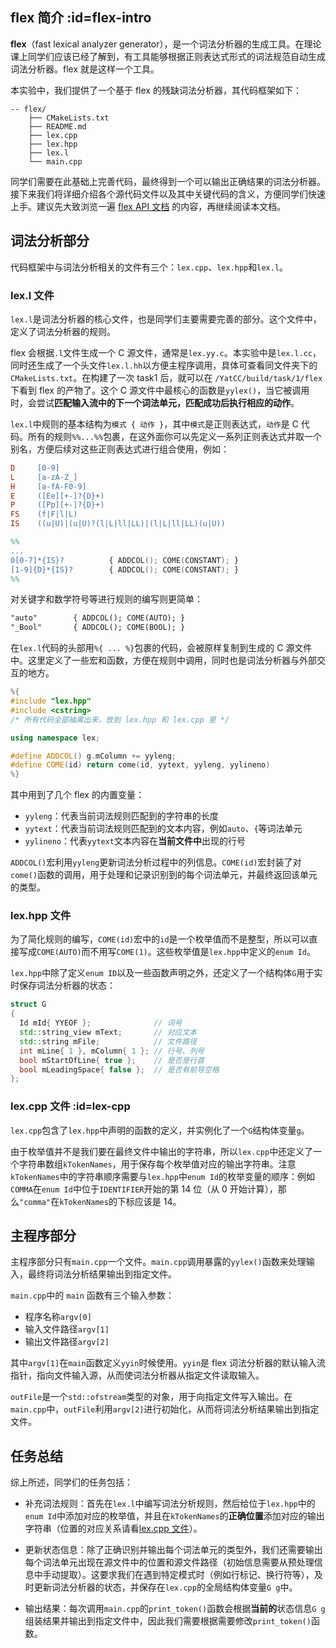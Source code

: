 ## flex 简介 :id=flex-intro

**flex**（fast lexical analyzer generator），是一个词法分析器的生成工具。在理论课上同学们应该已经了解到，有工具能够根据正则表达式形式的词法规范自动生成词法分析器。flex 就是这样一个工具。

本实验中，我们提供了一个基于 flex 的残缺词法分析器，其代码框架如下：

```text
-- flex/
    ├── CMakeLists.txt
    ├── README.md
    ├── lex.cpp
    ├── lex.hpp
    ├── lex.l
    └── main.cpp
```

同学们需要在此基础上完善代码，最终得到一个可以输出正确结果的词法分析器。接下来我们将详细介绍各个源代码文件以及其中关键代码的含义，方便同学们快速上手。建议先大致浏览一遍 [flex API 文档](task1_doc/apidoc.md?id=flex-api-文档) 的内容，再继续阅读本文档。

## 词法分析部分

代码框架中与词法分析相关的文件有三个：`lex.cpp`、`lex.hpp`和`lex.l`。

### lex.l 文件

`lex.l`是词法分析器的核心文件，也是同学们主要需要完善的部分。这个文件中，定义了词法分析器的规则。

flex 会根据`.l`文件生成一个 C 源文件，通常是`lex.yy.c`。本实验中是`lex.l.cc`，同时还生成了一个头文件`lex.l.hh`以方便主程序调用，具体可查看同文件夹下的`CMakeLists.txt`。在构建了一次 task1 后，就可以在 `/YatCC/build/task/1/flex`下看到 flex 的产物了。这个 C 源文件中最核心的函数是`yylex()`，当它被调用时，会尝试**匹配输入流中的下一个词法单元，匹配成功后执行相应的动作**。

`lex.l`中规则的基本结构为`模式 { 动作 }`，其中`模式`是正则表达式，`动作`是 C 代码。所有的规则`%%...%%`包裹，在这外面你可以先定义一系列正则表达式并取一个别名，方便后续对这些正则表达式进行组合使用，例如：

```flex
D     [0-9]
L     [a-zA-Z_]
H     [a-fA-F0-9]
E     ([Ee][+-]?{D}+)
P     ([Pp][+-]?{D}+)
FS    (f|F|l|L)
IS    ((u|U)|(u|U)?(l|L|ll|LL)|(l|L|ll|LL)(u|U))

%%
...
0[0-7]*{IS}?          { ADDCOL(); COME(CONSTANT); }
[1-9]{D}*{IS}?        { ADDCOL(); COME(CONSTANT); }
%%
```

对关键字和数学符号等进行规则的编写则更简单：

```flex
"auto"        { ADDCOL(); COME(AUTO); }
"_Bool"       { ADDCOL(); COME(BOOL); }
```

在`lex.l`代码的头部用`%{ ... %}`包裹的代码，会被原样复制到生成的 C 源文件中。这里定义了一些宏和函数，方便在规则中调用，同时也是词法分析器与外部交互的地方。

```cpp
%{
#include "lex.hpp"
#include <cstring>
/* 所有代码全部抽离出来，放到 lex.hpp 和 lex.cpp 里 */

using namespace lex;

#define ADDCOL() g.mColumn += yyleng;
#define COME(id) return come(id, yytext, yyleng, yylineno)
%}
```

其中用到了几个 flex 的内置变量：

- `yyleng`：代表当前词法规则匹配到的字符串的长度
- `yytext`：代表当前词法规则匹配到的文本内容，例如`auto`、`{`等词法单元
- `yylineno`：代表`yytext`文本内容在**当前文件中**出现的行号

`ADDCOL()`宏利用`yyleng`更新词法分析过程中的列信息。`COME(id)`宏封装了对`come()`函数的调用，用于处理和记录识别到的每个词法单元，并最终返回该单元的类型。

### lex.hpp 文件

为了简化规则的编写，`COME(id)`宏中的`id`是一个枚举值而不是整型，所以可以直接写成`COME(AUTO)`而不用写`COME(1)`。这些枚举值是`lex.hpp`中定义的`enum Id`。

`lex.hpp`中除了定义`enum ID`以及一些函数声明之外，还定义了一个结构体`G`用于实时保存词法分析器的状态：

```cpp
struct G
{
  Id mId{ YYEOF };              // 词号
  std::string_view mText;       // 对应文本
  std::string mFile;            // 文件路径
  int mLine{ 1 }, mColumn{ 1 }; // 行号、列号
  bool mStartOfLine{ true };    // 是否是行首
  bool mLeadingSpace{ false };  // 是否有前导空格
};
```

### lex.cpp 文件 :id=lex-cpp

`lex.cpp`包含了`lex.hpp`中声明的函数的定义，并实例化了一个`G`结构体变量`g`。

由于枚举值并不是我们要在最终文件中输出的字符串，所以`lex.cpp`中还定义了一个字符串数组`kTokenNames`，用于保存每个枚举值对应的输出字符串。注意`kTokenNames`中的字符串顺序需要与`lex.hpp`中`enum Id`的枚举变量的顺序：例如`COMMA`在`enum Id`中位于`IDENTIFIER`开始的第 14 位（从 0 开始计算），那么`"comma"`在`kTokenNames`的下标应该是 14。

## 主程序部分

主程序部分只有`main.cpp`一个文件。`main.cpp`调用暴露的`yylex()`函数来处理输入，最终将词法分析结果输出到指定文件。

`main.cpp`中的 `main` 函数有三个输入参数：

- 程序名称`argv[0]`
- 输入文件路径`argv[1]`
- 输出文件路径`argv[2]`

其中`argv[1]`在`main`函数定义`yyin`时候使用。`yyin`是 flex 词法分析器的默认输入流指针，指向文件输入源，从而使词法分析器从指定文件读取输入。

`outFile`是一个`std::ofstream`类型的对象，用于向指定文件写入输出。在`main.cpp`中，`outFile`利用`argv[2]`进行初始化，从而将词法分析结果输出到指定文件。

## 任务总结

综上所述，同学们的任务包括：

- 补充词法规则：首先在`lex.l`中编写词法分析规则，然后给位于`lex.hpp`中的`enum Id`中添加对应的枚举值，并且在`kTokenNames`的**正确位置**添加对应的输出字符串（位置的对应关系请看[lex.cpp 文件](#lex-cpp)）。

- 更新状态信息：除了正确识别并输出每个词法单元的类型外，我们还需要输出每个词法单元出现在源文件中的位置和源文件路径（初始信息需要从预处理信息中手动提取）。这要求我们在遇到特定模式时（例如行标记、换行符等），及时更新词法分析器的状态，并保存在`lex.cpp`的全局结构体变量`G g`中。

- 输出结果：每次调用`main.cpp`的`print_token()`函数会根据**当前的**状态信息`G g`组装结果并输出到指定文件中，因此我们需要根据需要修改`print_token()`函数。

